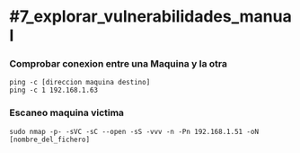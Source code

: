 # #7_explorar_vulnerabilidades_manual
### Comprobar conexion entre una Maquina y la otra
```
ping -c [direccion maquina destino]
ping -c 1 192.168.1.63
```

### Escaneo maquina victima
```
sudo nmap -p- -sVC -sC --open -sS -vvv -n -Pn 192.168.1.51 -oN [nombre_del_fichero]
```